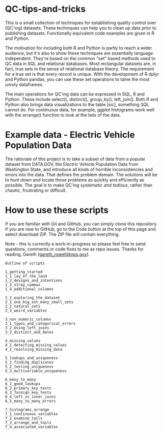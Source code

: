 # QC-tips-and-tricks

This is a small collection of techniques for establishing quality control over (QC'ing) datasets. These techniques can help you to clean up data prior to publishing datasets. Functionally equivalent code examples are given in R and Python. 

The motivation for including both R and Python is partly to reach a wider audience, but it's also to show these techniques are essentially language independent. They're based on the common "set" based methods used to QC data in SQL and relational databases. Most rectangular datasets are, in fact, true sets in the sense of relational database theory. The requirement for a true set is that every record is unique. With the development of R dplyr and Python pandas, you can use these set operations to tame the most unruly dataframes.

The main operations for QC'ing data can be expressed in SQL, R and Python. These include select(), distinct(),  group_by(), left_join().  Both R and Python also brings data visualizations to the table [sic], something SQL cannot do. For continuous data, for example, ggplot histograms work well with the arrange() function to look at the tails of the data. 

# Example data - Electric Vehicle Population Data

The rationale of this project is to take a subset of data from a popular dataset from DATA.GOV, the Electric Vehicle Population Data from Washington State, and introduce all kinds of horrible inconsistencies and errors into the data. That defines the problem domain. The solutions will be to hunt down and locate those problems as quickly and efficiently as possible. The goal is to make QC'ing *systematic and tedious*, rather than chaotic, frustrating or difficult.

# How to use these scripts

If you are familiar with Git and GitHub, you can simply clone this repository. If you are new to GitHub, go to the Code button at the top of this page and select download ZIP. The ZIP file will contain everything. 
 
Note - this is currently a work-in-progress so please feel free to send questions, comments or code fixes to me as repo issues. Thanks for reading, Gareth (gareth_rowell@nps.gov).


    Outline of scripts

    1_getting_started
    1_1_lay_of_the_land
    1_2_designs_and_intentions
    1_3_stray_commas
    1_4_additional_columns
  
    2_2_exploring_the_dataset
    2_1_one_big_set_many_small_sets
    2_2_natural_sets
    2_3_weird_variables 
    
    3_non_numeric_columns
    3_1_typos_and_categorical_errors
    3_2_Using_left_joins 
    3_3_distinct_and_dates
    
    4_missing_values
    4_1_detecting_missing_values
    4_2_resolving_missing_data
    
    5_lookups_and_uniqueness
    5_1_finding_duplicates 
    5_2_testing_uniqueness
    5_3_multivariable_uniqueness
    
    6_many_to_many
    6_1_good_lookups
    6_2_primary_key_tests
    6_3_foreign_key_tests
    6_4_left_vs_inner_joins
    6_5_many_to_many_errors
    
    7_histograms_arrange
    7_1_continuous_variables
    7_2_examine_tails
    7_3_arrange_and_tails
    7_4_associated_variables


      





